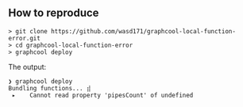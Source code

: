 ## How to reproduce

```
> git clone https://github.com/wasd171/graphcool-local-function-error.git
> cd graphcool-local-function-error
> graphcool deploy
```

The output:

```
❯ graphcool deploy
Bundling functions... ⣾
 ▸    Cannot read property 'pipesCount' of undefined
```